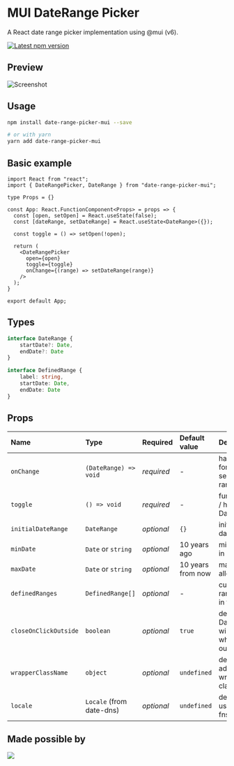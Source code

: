 # MUI DateRange Picker

A React date range picker implementation using @mui (v6).

<a href='https://www.npmjs.com/package/date-range-picker-mui'>
    <img src='https://img.shields.io/npm/v/date-range-picker-mui.svg' alt='Latest npm version'>
</a>

## Preview

![Screenshot](/screenshot.png?raw=true "Screenshot")

## Usage

```bash
npm install date-range-picker-mui --save

# or with yarn
yarn add date-range-picker-mui
```

## Basic example
```tsx
import React from "react";
import { DateRangePicker, DateRange } from "date-range-picker-mui";

type Props = {}

const App: React.FunctionComponent<Props> = props => {
  const [open, setOpen] = React.useState(false);
  const [dateRange, setDateRange] = React.useState<DateRange>({});

  const toggle = () => setOpen(!open);

  return (
    <DateRangePicker
      open={open}
      toggle={toggle}
      onChange={(range) => setDateRange(range)}
    />
  );
}

export default App;
```

## Types
```ts
interface DateRange {
    startDate?: Date,
    endDate?: Date
}

interface DefinedRange {
    label: string,
    startDate: Date,
    endDate: Date
}
```

## Props

| Name                  | Type                      | Required   | Default value     | Description                                                           |
|:----------------------|:--------------------------|:-----------|:------------------|:----------------------------------------------------------------------|
| `onChange`            | `(DateRange) => void`     | _required_ | -                 | handler function for providing selected date range                    |
| `toggle`              | `() => void`              | _required_ | -                 | function to show / hide the DateRangePicker                           |
| `initialDateRange`    | `DateRange`               | _optional_ | `{}`              | initially selected date range                                         |
| `minDate`             | `Date` or `string`        | _optional_ | 10 years ago      | min date allowed in range                                             |
| `maxDate`             | `Date` or `string`        | _optional_ | 10 years from now | max date allowed in range                                             |
| `definedRanges`       | `DefinedRange[]`          | _optional_ | -                 | custom defined ranges to show in the list                             |
| `closeOnClickOutside` | `boolean`                 | _optional_ | `true`            | defines if DateRangePicker will be closed when clicking outside of it |
| `wrapperClassName`    | `object`                  | _optional_ | `undefined`       | defines additional wrapper style classes                              |
| `locale`              | `Locale`  (from date-dns) | _optional_ | `undefined`       | defines locale to use (from date-fns package)                         |

## Made possible by

<a href="https://github.com/reschandreas/date-range-picker-mui/graphs/contributors">
  <img src="https://contributors-img.web.app/image?repo=reschandreas/date-range-picker-mui" />
</a>
